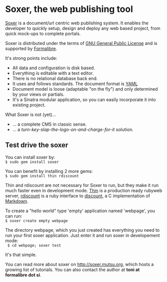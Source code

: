 Soxer, the web publishing tool
==============================

[Soxer](http://soxer.mutsu.org) is a document/url centric web publishing 
system. It enables the developer to quickly setup, design and deploy any web based project, from quick mock-ups to complete portals. 

Soxer is distributed under the terms of [GNU General Public License](http://www.gnu.org/licenses/gpl.htm) and is supported by [Formalibre](http://www.formalibre.si).

It's strong points include:

- All data and configuration is disk based. 
- Everything is editable with a text editor.
- There is no relational database back end.
- It uses and follows standards. The document format is [YAML](http://www.yaml.org)
- Document model is loose (adaptable "on the fly") and only determined by your views or partials.
- It's a Sinatra modular application, so you can easily incorporate it into existing project.

What Soxer is not (yet)...

- ... a complete CMS in classic sense.
- ... a *turn-key-slap-the-logo-on-and-charge-for-it* solution.


Test drive the soxer
--------------------

You can install soxer by:  
`$ sudo gem install soxer`

You can benefit by installing 2 more gems:  
`$ sudo gem install thin rdiscount`

Thin and rdiscount are not necessary for Soxer to run, but they make it run much faster even in development mode. [Thin](http://code.macournoyer.com/thin) is a production ready rubyweb server, [rdiscount](http://github.com/rtomayko/rdiscount) is a ruby interface to [discount](http://www.pell.portland.or.us/~orc/Code/discount), a C implementation of [Markdown](http://daringfireball.net/projects/markdown).

To create a "hello world" type 'empty' application named 'webpage', you can run:  
`$ soxer create empty webpage`

The directory webpage, which you just created has everything you need to run your first soxer application. Just enter it and run soxer in developement mode:  
<code>
  $ cd webpage; soxer test
</code>

It's that simple.

You can read more about soxer on <http://soxer.mutsu.org>, which hosts a growing list of tutorials. You can also contact the author at **toni at formalibre dot si**.

